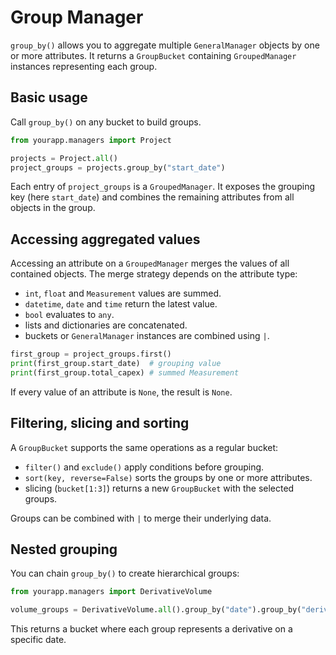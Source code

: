 # Group Manager

`group_by()` allows you to aggregate multiple `GeneralManager` objects by one or more attributes. It returns a `GroupBucket` containing `GroupedManager` instances representing each group.

## Basic usage

Call `group_by()` on any bucket to build groups.

```python
from yourapp.managers import Project

projects = Project.all()
project_groups = projects.group_by("start_date")
```

Each entry of `project_groups` is a `GroupedManager`. It exposes the grouping key (here `start_date`) and combines the remaining attributes from all objects in the group.

## Accessing aggregated values

Accessing an attribute on a `GroupedManager` merges the values of all contained objects. The merge strategy depends on the attribute type:

- `int`, `float` and `Measurement` values are summed.
- `datetime`, `date` and `time` return the latest value.
- `bool` evaluates to `any`.
- lists and dictionaries are concatenated.
- buckets or `GeneralManager` instances are combined using `|`.

```python
first_group = project_groups.first()
print(first_group.start_date)  # grouping value
print(first_group.total_capex) # summed Measurement
```

If every value of an attribute is `None`, the result is `None`.

## Filtering, slicing and sorting

A `GroupBucket` supports the same operations as a regular bucket:

- `filter()` and `exclude()` apply conditions before grouping.
- `sort(key, reverse=False)` sorts the groups by one or more attributes.
- slicing (`bucket[1:3]`) returns a new `GroupBucket` with the selected groups.

Groups can be combined with `|` to merge their underlying data.

## Nested grouping

You can chain `group_by()` to create hierarchical groups:

```python
from yourapp.managers import DerivativeVolume

volume_groups = DerivativeVolume.all().group_by("date").group_by("derivative")
```

This returns a bucket where each group represents a derivative on a specific date.



